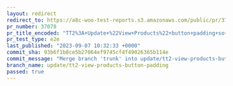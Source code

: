 ```yaml
---
layout: redirect
redirect_to: https://a8c-woo-test-reports.s3.amazonaws.com/public/pr/37078/e2e/index.html
pr_number: 37078
pr_title_encoded: "TT2%3A+Update+%22View+Products%22+button+padding+so+it%27s+consistent+with+add+to+basket+button."
pr_test_type: e2e
last_published: "2023-09-07 10:32:33 +0000"
commit_sha: 93b6f1b8ce5b27064ef9745cf4f49026365b114e
commit_message: "Merge branch 'trunk' into update/tt2-view-products-button-padding"
branch_name: update/tt2-view-products-button-padding
passed: true
---
```

